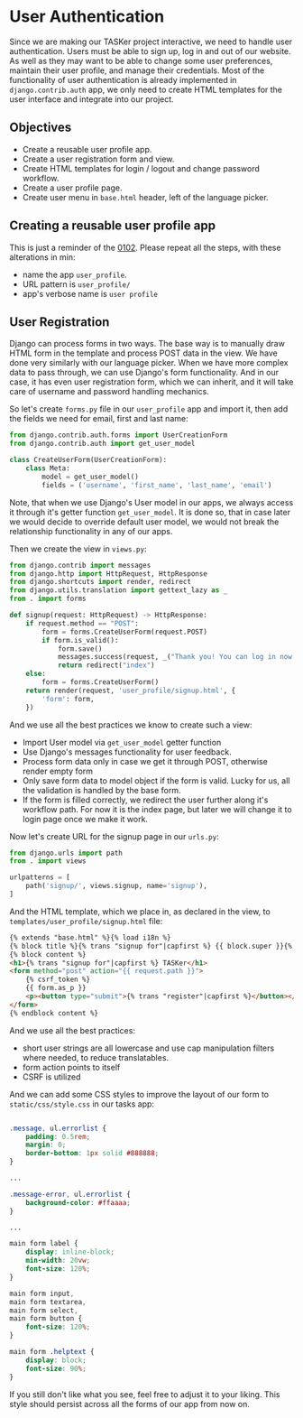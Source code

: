 # User Authentication

Since we are making our TASKer project interactive, we need to handle user authentication. Users must be able to sign up, log in and out of our website. As well as they may want to be able to change some user preferences, maintain their user profile, and manage their credentials. Most of the functionality of user authentication is already implemented in `django.contrib.auth` app, we only need to create HTML templates for the user interface and integrate into our project.

## Objectives

* Create a reusable user profile app.
* Create a user registration form and view.
* Create HTML templates for login / logout and change password workflow.
* Create a user profile page.
* Create user menu in `base.html` header, left of the language picker.

## Creating a reusable user profile app

This is just a reminder of the [0102](../01_new_project_app/0102en_app_config.md). Please repeat all the steps, with these alterations in min:

* name the app `user_profile`.
* URL pattern is `user_profile/`
* app's verbose name is `user profile` 

## User Registration

Django can process forms in two ways. The base way is to manually draw HTML form in the template and process POST data in the view. We have done very similarly with our language picker. When we have more complex data to pass through, we can use Django's form functionality. And in our case, it has even user registration form, which we can inherit, and it will take care of username and password handling mechanics.

So let's create `forms.py` file in our `user_profile` app and import it, then add the fields we need for email, first and last name:

```Python
from django.contrib.auth.forms import UserCreationForm
from django.contrib.auth import get_user_model

class CreateUserForm(UserCreationForm):
    class Meta:
        model = get_user_model()
        fields = ('username', 'first_name', 'last_name', 'email')
```

Note, that when we use Django's User model in our apps, we always access it through it's getter function `get_user_model`. It is done so, that in case later we would decide to override default user model, we would not break the relationship functionality in any of our apps.

Then we create the view in `views.py`:

```Python
from django.contrib import messages
from django.http import HttpRequest, HttpResponse
from django.shortcuts import render, redirect
from django.utils.translation import gettext_lazy as _
from . import forms

def signup(request: HttpRequest) -> HttpResponse:
    if request.method == "POST":
        form = forms.CreateUserForm(request.POST)
        if form.is_valid():
            form.save()
            messages.success(request, _("Thank you! You can log in now with your credentials."))
            return redirect("index")
    else:
        form = forms.CreateUserForm()
    return render(request, 'user_profile/signup.html', {
        'form': form,
    })
```

And we use all the best practices we know to create such a view:

* Import User model via `get_user_model` getter function
* Use Django's messages functionality for user feedback.
* Process form data only in case we get it through POST, otherwise render empty form
* Only save form data to model object if the form is valid. Lucky for us, all the validation is handled by the base form.
* If the form is filled correctly, we redirect the user further along it's workflow path. For now it is the index page, but later we will change it to login page once we make it work.

Now let's create URL for the signup page in our `urls.py`:

```Python
from django.urls import path
from . import views

urlpatterns = [
    path('signup/', views.signup, name='signup'),
]
```

And the HTML template, which we place in, as declared in the view, to `templates/user_profile/signup.html` file:

```HTML
{% extends "base.html" %}{% load i18n %}
{% block title %}{% trans "signup for"|capfirst %} {{ block.super }}{% endblock title %}
{% block content %}
<h1>{% trans "signup for"|capfirst %} TASKer</h1>
<form method="post" action="{{ request.path }}">
    {% csrf_token %}
    {{ form.as_p }}
    <p><button type="submit">{% trans "register"|capfirst %}</button></p>
</form>
{% endblock content %}
```

And we use all the best practices:

* short user strings are all lowercase and use cap manipulation filters where needed, to reduce translatables.
* form action points to itself
* CSRF is utilized

And we can add some CSS styles to improve the layout of our form to `static/css/style.css` in our tasks app:

```CSS

.message, ul.errorlist {
    padding: 0.5rem;
    margin: 0;
    border-bottom: 1px solid #888888;
}

...

.message-error, ul.errorlist {
    background-color: #ffaaaa;
}

...

main form label {
    display: inline-block;
    min-width: 20vw;
    font-size: 120%;
}

main form input, 
main form textarea, 
main form select,
main form button {
    font-size: 120%;
}

main form .helptext {
    display: block;
    font-size: 90%;
}
```

If you still don't like what you see, feel free to adjust it to your liking. This style should persist across all the forms of our app from now on.
